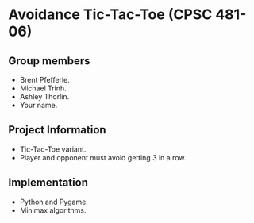 # Avoidance Tic-Tac-Toe (CPSC 481-06)

## Group members
- Brent Pfefferle.
- Michael Trinh.
- Ashley Thorlin.
- Your name.

## Project Information
- Tic-Tac-Toe variant.
- Player and opponent must avoid getting 3 in a row.

## Implementation
- Python and Pygame.
- Minimax algorithms.
